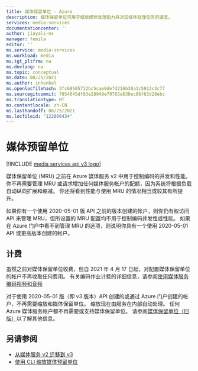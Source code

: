 ```yaml
---
title: 媒体保留单位 - Azure
description: 媒体保留单位可用于缩放媒体处理能力并决定媒体处理任务的速度。
services: media-services
documentationcenter: ''
author: jiayali-ms
manager: femila
editor: ''
ms.service: media-services
ms.workload: media
ms.tgt_pltfrm: na
ms.devlang: na
ms.topic: conceptual
ms.date: 08/25/2021
ms.author: inhenkel
ms.openlocfilehash: 3fc68505712bc5cae0defd216b30a3c5913c3c77
ms.sourcegitcommit: 7854045df93e28949e79765a638ec86f83d28ebc
ms.translationtype: HT
ms.contentlocale: zh-CN
ms.lasthandoff: 08/25/2021
ms.locfileid: "122866434"
---
```

# <a name="media-reserved-units"></a>媒体预留单位

[!INCLUDE [media services api v3 logo](./includes/v3-hr.md)]

媒体保留单位 (MRU) 之前在 Azure 媒体服务 v2 中用于控制编码的并发和性能。 你不再需要管理 MRU 或请求增加任何媒体服务帐户的配额，因为系统将根据负载自动纵向扩展和缩减。 你还将看到性能与使用 MRU 的情况相当或较其有所提升。 

如果你有一个使用 2020-05-01 版 API 之前的版本创建的帐户，则你仍有权访问 API 来管理 MRU，但所设置的 MRU 配置均不用于控制编码并发性或性能。 如果在 Azure 门户中看不到管理 MRU 的选项，则说明你具有一个使用 2020-05-01 API 或更高版本创建的帐户。 

## <a name="billing"></a>计费

虽然之前对媒体保留单位收费，但自 2021 年 4 月 17 日起，对配置媒体保留单位的帐户不再收取任何费用。 有关编码作业计费的详细信息，请参阅[使用媒体服务编码视频和音频](encoding-concept.md)

对于使用 2020-05-01 版（即 v3 版本）API 创建的或通过 Azure 门户创建的帐户，不再需要缩放和媒体保留单位。 缩放现在由服务在内部自动处理。 任何 Azure 媒体服务帐户都不再需要或支持媒体保留单位。 请参阅[媒体保留单位（旧版）](concept-media-reserved-units.md)以了解其他信息。

## <a name="see-also"></a>另请参阅

* [从媒体服务 v2 迁移到 v3](migrate-v-2-v-3-migration-introduction.md)
* [使用 CLI 缩放媒体预留单位](media-reserved-units-cli-how-to.md)
